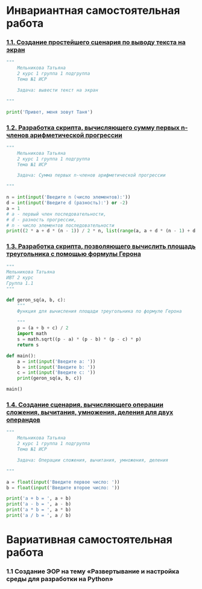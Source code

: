 # Инвариантная самостоятельная работа

### [1.1. Создание простейшего сценария по выводу текста на экран](https://repl.it/@taniamelnikova/outputtext)
```python
"""
    Мельникова Татьяна 
    2 курс 1 группа 1 подгруппа
    Тема №1 ИСР 

    Задача: вывести текст на экран

"""

print('Привет, меня зовут Таня')
```
### [1.2. Разработка скрипта, вычисляющего сумму первых n-членов арифметической прогрессии](https://repl.it/@taniamelnikova/progression)
```python
"""
    Мельникова Татьяна 
    2 курс 1 группа 1 подгруппа
    Тема №1 ИСР

    Задача: Сумма первых n-членов арифметической прогрессии

"""

n = int(input('Введите n (число элементов):'))
d = int(input('Введите d (разность):') or -2)
a = 1
# a - первый член последовательности,
# d - разность прогрессии,
# n - число элементов последовательности
print((2 * a + d * (n - 1)) / 2 * n, list(range(a, a + d * (n - 1) + d, d)))
```
### [1.3. Разработка скрипта, позволяющего вычислить площадь треугольника с помощью формулы Герона](https://repl.it/@taniamelnikova/geron)
```python
"""
Мельникова Татьяна 
ИВТ 2 курс 
Группа 1.1
"""

def geron_sq(a, b, c):
    """
    Функция для вычисления площади треугольника по формуле Герона
    
    """
    p = (a + b + c) / 2
    import math
    s = math.sqrt((p - a) * (p - b) * (p - c) * p)
    return s

def main():
    a = int(input('Введите a: '))
    b = int(input('Введите b: '))
    c = int(input('Введите c: '))
    print(geron_sq(a, b, c))

main()
```
### [1.4. Создание сценария, вычисляющего операции сложения, вычитания, умножения, деления для двух операндов](https://repl.it/@taniamelnikova/operations)
```python
"""
    Мельникова Татьяна 
    2 курс 1 группа 1 подгруппа
    Тема №1 ИСР

    Задача: Операции сложения, вычитания, умножения, деления

"""

a = float(input('Введите первое число: '))
b = float(input('Введите второе число: '))

print('a + b = ', a + b)
print('a - b = ', a - b)
print('a * b = ', a * b)
print('a / b = ', a / b)
```

# Вариативная самостоятельная работа

### 1.1 Создание ЭОР на тему «Развертывание и настройка среды для разработки на Python»

